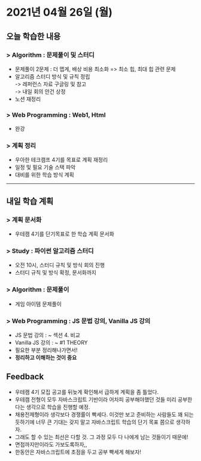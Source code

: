 # 2021년 04월 26일 (월) 

## 오늘 학습한 내용

### > Algorithm : 문제풀이 및 스터디

- 문제풀이 2문제 : 더 맵게, 배상 비용 최소화 => 최소 힙, 최대 힙 관련 문제
- 알고리즘 스터디 방식 및 규칙 정립  
  -> 레퍼런스 자료 구글링 및 참고  
  -> 내일 회의 안건 상정
- 노션 재정리

### > Web Programming : Web1, Html

- 완강

### > 계획 정리

- 우아한 테크캠프 4기를 목표로 계획 재정리
- 일정 및 필요 기술 스택 파악
- 대비를 위한 학습 방식 계획

---

## 내일 학습 계획

### > 계획 문서화

- 우테캠 4기를 단기목표로 한 학습 계획 문서화

### > Study : 파이썬 알고리즘 스터디

- 오전 10시, 스터디 규칙 및 방식 회의 진행
- 스터디 규칙 및 방식 확정, 문서화까지

### > Algorithm : 문제풀이

- 게임 아이템 문제풀이

### > Web Programming : JS 문법 강의, Vanilla JS 강의

- JS 문법 강의 : ~ 섹션 4. 비교
- Vanilla JS 강의 : ~ #1 THEORY 
- 필요한 부분 정리해나가면서!
- **정리하고 이해하는 것이 중요**

## Feedback

- 우테캠 4기 모집 공고를 뒤늦게 확인해서 급하게 계획을 좀 틀었다.
- 우테캠 전형이 모두 자바스크립트 기반이라 어차피 공부해야했던 것들 미리 공부한다는 생각으로 학습을 진행할 예정.
- 채용전제형이라 생각보다 경쟁률이 빡세다. 이것만 보고 준비하는 사람들도 꽤 되는 듯하기에 너무 큰 기대는 갖지 말고 자바스크립트 학습의 단기 목표 쯤으로 생각하자.
- 그래도 할 수 있는 최선은 다할 것. 그 과정 모두 다 나에게 남는 것들이기 때문에!
- 면접까지만이라도 가보도록하자,,
- 한동안은 자바스크립트에 초점을 두고 공부 빡세게 해보자!
